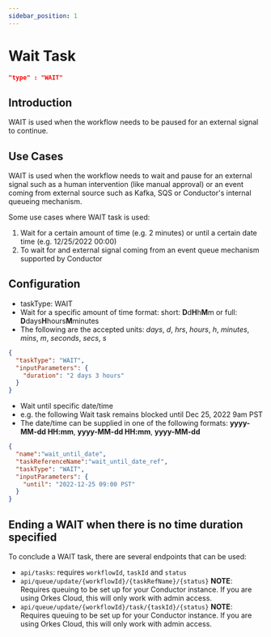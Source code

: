 ```yaml
---
sidebar_position: 1
---
```


# Wait Task
```json
"type" : "WAIT"
```
## Introduction

WAIT is used when the workflow needs to be paused for an external signal to continue.

## Use Cases
WAIT is used when the workflow needs to wait and pause for an external signal such as a human intervention 
(like manual approval) or an event coming from external source such as Kafka, SQS or Conductor's internal queueing mechanism.

Some use cases where WAIT task is used:

1. Wait for a certain amount of time (e.g. 2 minutes) or until a certain date time (e.g. 12/25/2022 00:00)
2. To wait for and external signal coming from an event queue mechanism supported by Conductor

## Configuration
* taskType: WAIT
* Wait for a specific amount of time
format: short: **D**d**H**h**M**m or full:  **D**days**H**hours**M**minutes 
* The following are the accepted units: *days*, *d*, *hrs*, *hours*, *h*, *minutes*, *mins*, *m*, *seconds*, *secs*, *s*
```json
{
  "taskType": "WAIT",
  "inputParameters": {
    "duration": "2 days 3 hours"  
  }
}
```
* Wait until specific date/time
* e.g. the following Wait task remains blocked until Dec 25, 2022 9am PST
* The date/time can be supplied in one of the following formats: 
**yyyy-MM-dd HH:mm**, **yyyy-MM-dd HH:mm**, **yyyy-MM-dd**
```json
{
  "name":"wait_until_date",
  "taskReferenceName":"wait_until_date_ref",
  "taskType": "WAIT",
  "inputParameters": {
    "until": "2022-12-25 09:00 PST"
  }
}
```

## Ending a WAIT when there is no time duration specified

To conclude a WAIT task, there are several endpoints that can be used:

* `api/tasks`: requires `workflowId`, `taskId` and `status`
* `api/queue/update/{workflowId}/{taskRefName}/{status}` **NOTE**: Requires queuing to be set up for your Conductor instance.  If you are using Orkes Cloud, this will only work with admin access.
*   `api/queue/update/{workflowId}/task/{taskId}/{status}` **NOTE**: Requires queuing to be set up for your Conductor instance.  If you are using Orkes Cloud, this will only work with admin access.


